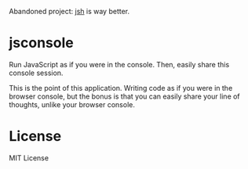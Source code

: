 Abandoned project: [jsh][0] is way better.

# jsconsole

Run JavaScript as if you were in the console. Then, easily share this console session.

This is the point of this application. Writing code as if you were in the browser console, but the bonus is that you can easily share your line of thoughts, unlike your browser console.

# License

MIT License


  [0]: https://github.com/Zirak/jsh
